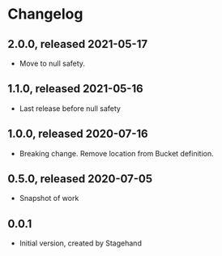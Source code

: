 # Changelog

## 2.0.0, released 2021-05-17
- Move to null safety.

## 1.1.0, released 2021-05-16
- Last release before null safety

## 1.0.0, released 2020-07-16
- Breaking change.  Remove location from Bucket definition. 

## 0.5.0, released 2020-07-05
- Snapshot of work

## 0.0.1
- Initial version, created by Stagehand
